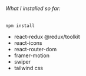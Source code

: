 ###### What I installed so far:

`npm install`

- react-redux @redux/toolkit
- react-icons
- react-router-dom
- framer-motion
- swiper
- tailwind css
